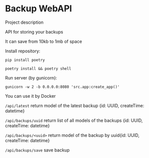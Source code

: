 # Backup WebAPI

Project description 

API for storing your backups

It can save from 10kb to 1mb of space


Install repository:

```pip install poetry```

```poetry install && poetry shell```


Run server (by gunicorn):

```gunicorn -w 2 -b 0.0.0.0:8080 'src.app:create_app()'```


You can use it by Docker

```/api/latest``` return model of the latest backup {id: UUID, createTime: datetime}

```/api/backups/uuid``` return list of all models of the backups {id: UUID, createTime: datetime}

```/api/backups/<uuid>``` return model of the backup by uuid{id: UUID, createTime: datetime}

```/api/backups/save``` save backup
